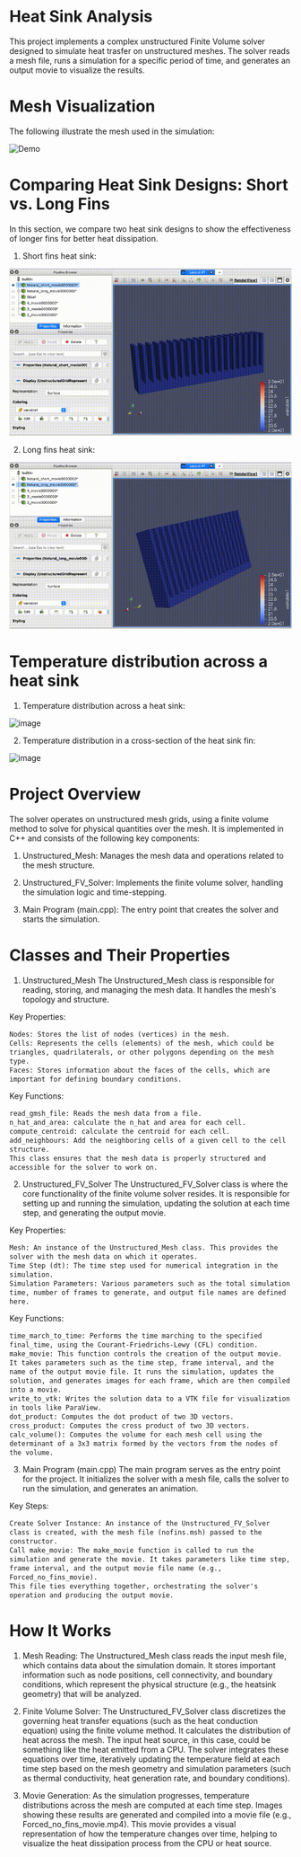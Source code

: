 
# Heat Sink Analysis

This project implements a complex unstructured Finite Volume solver designed to simulate heat trasfer on unstructured meshes. The solver reads a mesh file, runs a simulation for a specific period of time, and generates an output movie to visualize the results.

# Mesh Visualization

The following illustrate the mesh used in the simulation:

![Demo](GIFs/heat_sink_mesh.gif)

# Comparing Heat Sink Designs: Short vs. Long Fins

In this section, we compare two heat sink designs to show the effectiveness of longer fins for better heat dissipation.



1. Short fins heat sink:

![Demo](GIFs/short_fins.gif)



2. Long fins heat sink:

![Demo](GIFs/long_fins.gif)



# Temperature distribution across a heat sink


1. Temperature distribution across a heat sink:

<img width="631" alt="image" src="https://github.com/user-attachments/assets/631a7795-acbb-4302-b7b5-9c2623a7f494">



2. Temperature distribution in a cross-section of the heat sink fin:

<img width="531" alt="image" src="https://github.com/user-attachments/assets/b2bda76e-fc03-4996-a580-a0fd12d79124">




# Project Overview

The solver operates on unstructured mesh grids, using a finite volume method to solve for physical quantities over the mesh. It is implemented in C++ and consists of the following key components:

1. Unstructured_Mesh: Manages the mesh data and operations related to the mesh structure.
   
2. Unstructured_FV_Solver: Implements the finite volume solver, handling the simulation logic and time-stepping.
   
3. Main Program (main.cpp): The entry point that creates the solver and starts the simulation.

# Classes and Their Properties

1. Unstructured_Mesh
The Unstructured_Mesh class is responsible for reading, storing, and managing the mesh data. It handles the mesh's topology and structure.

Key Properties:

	Nodes: Stores the list of nodes (vertices) in the mesh.
	Cells: Represents the cells (elements) of the mesh, which could be triangles, quadrilaterals, or other polygons depending on the mesh type.
	Faces: Stores information about the faces of the cells, which are important for defining boundary conditions.

Key Functions:

	read_gmsh_file: Reads the mesh data from a file.
	n_hat_and_area: calculate the n_hat and area for each cell.
	compute_centroid: calculate the centroid for each cell.
	add_neighbours: Add the neighboring cells of a given cell to the cell structure.
	This class ensures that the mesh data is properly structured and accessible for the solver to work on.

2. Unstructured_FV_Solver
The Unstructured_FV_Solver class is where the core functionality of the finite volume solver resides. It is responsible for setting up and running the simulation, updating the solution at each time step, and generating the output movie.

Key Properties:

	Mesh: An instance of the Unstructured_Mesh class. This provides the solver with the mesh data on which it operates.
	Time Step (dt): The time step used for numerical integration in the simulation.
	Simulation Parameters: Various parameters such as the total simulation time, number of frames to generate, and output file names are defined here.

Key Functions:

	time_march_to_time: Performs the time marching to the specified final_time, using the Courant-Friedrichs-Lewy (CFL) condition.
	make_movie: This function controls the creation of the output movie. It takes parameters such as the time step, frame interval, and the name of the output movie file. It runs the simulation, updates the solution, and generates images for each frame, which are then compiled into a movie.
	write_to_vtk: Writes the solution data to a VTK file for visualization in tools like ParaView.
	dot_product: Computes the dot product of two 3D vectors.
	cross_product: Computes the cross product of two 3D vectors.
	calc_volume(): Computes the volume for each mesh cell using the determinant of a 3x3 matrix formed by the vectors from the nodes of the volume.

3. Main Program (main.cpp)
The main program serves as the entry point for the project. It initializes the solver with a mesh file, calls the solver to run the simulation, and generates an animation.

Key Steps:

	Create Solver Instance: An instance of the Unstructured_FV_Solver class is created, with the mesh file (nofins.msh) passed to the constructor.
	Call make_movie: The make_movie function is called to run the simulation and generate the movie. It takes parameters like time step, frame interval, and the output movie file name (e.g., Forced_no_fins_movie).
	This file ties everything together, orchestrating the solver's operation and producing the output movie.


# How It Works

1. Mesh Reading: The Unstructured_Mesh class reads the input mesh file, which contains data about the simulation domain. It stores important information such as node positions, cell connectivity, and boundary conditions, which represent the physical structure (e.g., the heatsink geometry) that will be analyzed.

2. Finite Volume Solver: The Unstructured_FV_Solver class discretizes the governing heat transfer equations (such as the heat conduction equation) using the finite volume method. It calculates the distribution of heat across the mesh. The input heat source, in this case, could be something like the heat emitted from a CPU. The solver integrates these equations over time, iteratively updating the temperature field at each time step based on the mesh geometry and simulation parameters (such as thermal conductivity, heat generation rate, and boundary conditions).

3. Movie Generation: As the simulation progresses, temperature distributions across the mesh are computed at each time step. Images showing these results are generated and compiled into a movie file (e.g., Forced_no_fins_movie.mp4). This movie provides a visual representation of how the temperature changes over time, helping to visualize the heat dissipation process from the CPU or heat source.
